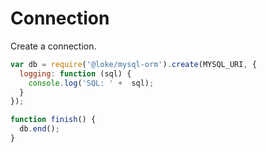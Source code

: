 # Connection

Create a connection.

```js
var db = require('@loke/mysql-orm').create(MYSQL_URI, {
  logging: function (sql) {
    console.log('SQL: ' +  sql);
  }
});

function finish() {
  db.end();
}
```

